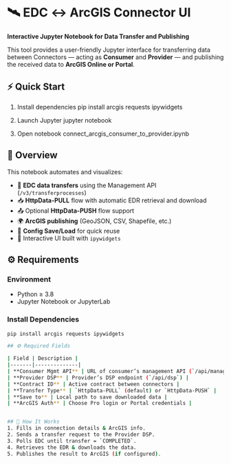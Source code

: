 # 🛰️ EDC ↔ ArcGIS Connector UI  
**Interactive Jupyter Notebook for Data Transfer and Publishing**

This tool provides a user-friendly Jupyter interface for transferring data between Connectors — acting as **Consumer** and **Provider** — and publishing the received data to **ArcGIS Online or Portal**.

## ⚡ Quick Start

 1. Install dependencies
pip install arcgis requests ipywidgets

 2. Launch Jupyter
jupyter notebook

 3. Open notebook
connect_arcgis_consumer_to_provider.ipynb

## 🚀 Overview
This notebook automates and visualizes:
- 🔄 **EDC data transfers** using the Management API (`/v3/transferprocesses`)
- 📥 **HttpData-PULL** flow with automatic EDR retrieval and download
- 📤 Optional **HttpData-PUSH** flow support
- 🌍 **ArcGIS publishing** (GeoJSON, CSV, Shapefile, etc.)
- 💾 **Config Save/Load** for quick reuse
- 🧭 Interactive UI built with `ipywidgets`

## ⚙️ Requirements

### Environment
- Python ≥ 3.8  
- Jupyter Notebook or JupyterLab  

### Install Dependencies
```bash
pip install arcgis requests ipywidgets

## ⚙️ Required Fields

| Field | Description |
|-------|--------------|
| **Consumer Mgmt API** | URL of consumer’s management API (`/api/management`) |
| **Provider DSP** | Provider’s DSP endpoint (`/api/dsp`) |
| **Contract ID** | Active contract between connectors |
| **Transfer Type** | `HttpData-PULL` (default) or `HttpData-PUSH` |
| **Save to** | Local path to save downloaded data |
| **ArcGIS Auth** | Choose Pro login or Portal credentials |


## 🧭 How It Works 
1. Fills in connection details & ArcGIS info.  
2. Sends a transfer request to the Provider DSP.  
3. Polls EDC until transfer = `COMPLETED`.  
4. Retrieves the EDR & downloads the data.  
5. Publishes the result to ArcGIS (if configured).
